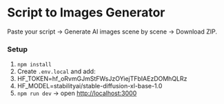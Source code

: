 # Script to Images Generator

Paste your script → Generate AI images scene by scene → Download ZIP.

### Setup
1. `npm install`
2. Create `.env.local` and add:
3. HF_TOKEN=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
4. HF_MODEL=stabilityai/stable-diffusion-xl-base-1.0
5. `npm run dev` → open [http://localhost:3000](http://localhost:3000)
